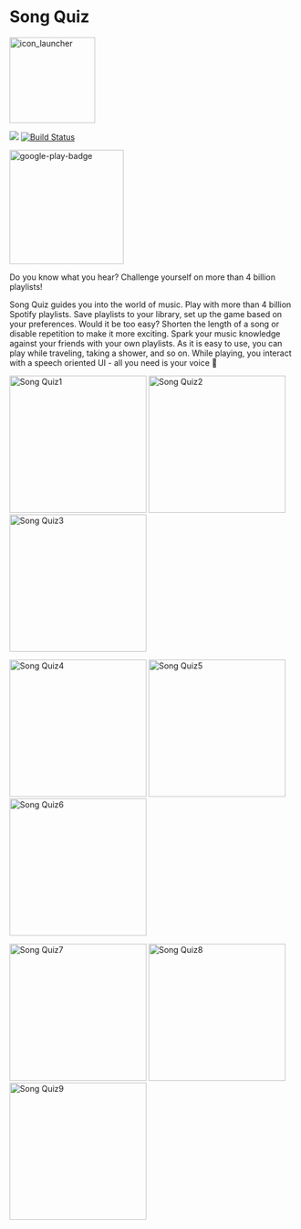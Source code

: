 # Song Quiz
[<img src="https://user-images.githubusercontent.com/37120889/122938687-43f8a300-d373-11eb-829d-4522f2e529a8.png" alt="icon_launcher" width="150"/>](https://github.com/aaronfodor/SongQuiz)

![](https://img.shields.io/github/license/aaronfodor/SongQuiz) [![Build Status](https://travis-ci.com/aaronfodor/SongQuiz.svg?branch=master)](https://travis-ci.com/aaronfodor/SongQuiz)

[<img src="https://user-images.githubusercontent.com/37120889/122966033-22a2b180-d389-11eb-8b13-f65fabed4bf7.png" alt="google-play-badge" width="200"/>](https://play.google.com/store/apps/details?id=com.aaronfodor.android.songquiz)

Do you know what you hear? Challenge yourself on more than 4 billion playlists!

Song Quiz guides you into the world of music. Play with more than 4 billion Spotify playlists. Save playlists to your library, set up the game based on your preferences. Would it be too easy? Shorten the length of a song or disable repetition to make it more exciting. Spark your music knowledge against your friends with your own playlists. As it is easy to use, you can play while traveling, taking a shower, and so on. While playing, you interact with a speech oriented UI - all you need is your voice 🎵

<p float="middle">
 	<img src="https://user-images.githubusercontent.com/37120889/125031538-160ea080-e08d-11eb-9065-aa9920afa8ca.PNG" alt="Song Quiz1" width="240"/>
	<img src="https://user-images.githubusercontent.com/37120889/125031544-173fcd80-e08d-11eb-918e-6f148a304edd.PNG" alt="Song Quiz2" width="240"/>
	<img src="https://user-images.githubusercontent.com/37120889/125031546-173fcd80-e08d-11eb-9e3e-0d9e762a53e6.PNG" alt="Song Quiz3" width="240"/>
</p>
<p float="middle">
	<img src="https://user-images.githubusercontent.com/37120889/126392564-502783c0-630d-441a-b771-2ebbb7592771.png" alt="Song Quiz4" width="240"/>
	<img src="https://user-images.githubusercontent.com/37120889/126392736-599e6913-b624-47eb-8d97-7e2877be45ad.png" alt="Song Quiz5" width="240"/>
    <img src="https://user-images.githubusercontent.com/37120889/125031551-1870fa80-e08d-11eb-9f39-535f76b4ec5f.PNG" alt="Song Quiz6" width="240"/>
</p>




<p float="middle">
	<img src="https://user-images.githubusercontent.com/37120889/125031565-1c9d1800-e08d-11eb-909d-803a1715e269.PNG" alt="Song Quiz7" height="240"/>
 	<img src="https://user-images.githubusercontent.com/37120889/125031567-1dce4500-e08d-11eb-94f6-8bfe6bb4e871.PNG" alt="Song Quiz8" height="240"/>
 	<img src="https://user-images.githubusercontent.com/37120889/125031568-1dce4500-e08d-11eb-93be-65c990725c16.PNG" alt="Song Quiz9" height="240"/>
</p>